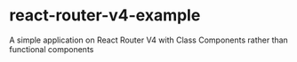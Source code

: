 # react-router-v4-example
A simple application on React Router V4 with Class Components rather than functional components
